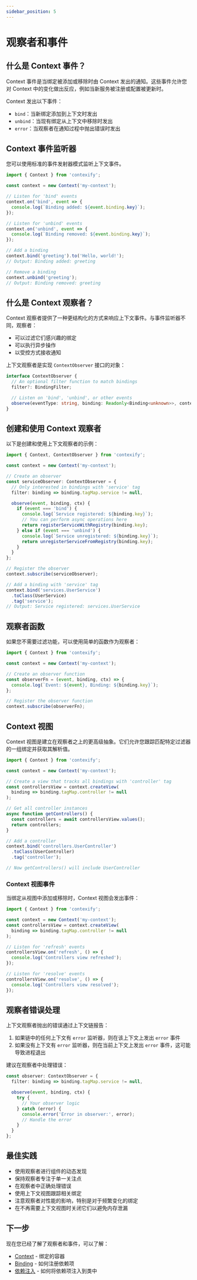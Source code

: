 ```yaml
---
sidebar_position: 5
---
```


# 观察者和事件

## 什么是 Context 事件？

Context 事件是当绑定被添加或移除时由 Context 发出的通知。这些事件允许您对 Context 中的变化做出反应，例如当新服务被注册或配置被更新时。

Context 发出以下事件：

- `bind`：当新绑定添加到上下文时发出
- `unbind`：当现有绑定从上下文中移除时发出
- `error`：当观察者在通知过程中抛出错误时发出

## Context 事件监听器

您可以使用标准的事件发射器模式监听上下文事件。

```typescript
import { Context } from 'contexify';

const context = new Context('my-context');

// Listen for 'bind' events
context.on('bind', event => {
  console.log(`Binding added: ${event.binding.key}`);
});

// Listen for 'unbind' events
context.on('unbind', event => {
  console.log(`Binding removed: ${event.binding.key}`);
});

// Add a binding
context.bind('greeting').to('Hello, world!');
// Output: Binding added: greeting

// Remove a binding
context.unbind('greeting');
// Output: Binding removed: greeting
```

## 什么是 Context 观察者？

Context 观察者提供了一种更结构化的方式来响应上下文事件。与事件监听器不同，观察者：

- 可以过滤它们感兴趣的绑定
- 可以执行异步操作
- 以受控方式接收通知

上下文观察者是实现 `ContextObserver` 接口的对象：

```typescript
interface ContextObserver {
  // An optional filter function to match bindings
  filter?: BindingFilter;

  // Listen on 'bind', 'unbind', or other events
  observe(eventType: string, binding: Readonly<Binding<unknown>>, context: Context): ValueOrPromise<void>;
}
```

## 创建和使用 Context 观察者

以下是创建和使用上下文观察者的示例：

```typescript
import { Context, ContextObserver } from 'contexify';

const context = new Context('my-context');

// Create an observer
const serviceObserver: ContextObserver = {
  // Only interested in bindings with 'service' tag
  filter: binding => binding.tagMap.service != null,

  observe(event, binding, ctx) {
    if (event === 'bind') {
      console.log(`Service registered: ${binding.key}`);
      // You can perform async operations here
      return registerServiceWithRegistry(binding.key);
    } else if (event === 'unbind') {
      console.log(`Service unregistered: ${binding.key}`);
      return unregisterServiceFromRegistry(binding.key);
    }
  }
};

// Register the observer
context.subscribe(serviceObserver);

// Add a binding with 'service' tag
context.bind('services.UserService')
  .toClass(UserService)
  .tag('service');
// Output: Service registered: services.UserService
```

## 观察者函数

如果您不需要过滤功能，可以使用简单的函数作为观察者：

```typescript
import { Context } from 'contexify';

const context = new Context('my-context');

// Create an observer function
const observerFn = (event, binding, ctx) => {
  console.log(`Event: ${event}, Binding: ${binding.key}`);
};

// Register the observer function
context.subscribe(observerFn);
```

## Context 视图

Context 视图是建立在观察者之上的更高级抽象。它们允许您跟踪匹配特定过滤器的一组绑定并获取其解析值。

```typescript
import { Context } from 'contexify';

const context = new Context('my-context');

// Create a view that tracks all bindings with 'controller' tag
const controllersView = context.createView(
  binding => binding.tagMap.controller != null
);

// Get all controller instances
async function getControllers() {
  const controllers = await controllersView.values();
  return controllers;
}

// Add a controller
context.bind('controllers.UserController')
  .toClass(UserController)
  .tag('controller');

// Now getControllers() will include UserController
```

### Context 视图事件

当绑定从视图中添加或移除时，Context 视图会发出事件：

```typescript
import { Context } from 'contexify';

const context = new Context('my-context');
const controllersView = context.createView(
  binding => binding.tagMap.controller != null
);

// Listen for 'refresh' events
controllersView.on('refresh', () => {
  console.log('Controllers view refreshed');
});

// Listen for 'resolve' events
controllersView.on('resolve', () => {
  console.log('Controllers view resolved');
});
```

## 观察者错误处理

上下文观察者抛出的错误通过上下文链报告：

1. 如果链中的任何上下文有 `error` 监听器，则在该上下文上发出 `error` 事件
2. 如果没有上下文有 `error` 监听器，则在当前上下文上发出 `error` 事件，这可能导致进程退出

建议在观察者中处理错误：

```typescript
const observer: ContextObserver = {
  filter: binding => binding.tagMap.service != null,

  observe(event, binding, ctx) {
    try {
      // Your observer logic
    } catch (error) {
      console.error('Error in observer:', error);
      // Handle the error
    }
  }
};
```

## 最佳实践

- 使用观察者进行组件的动态发现
- 保持观察者专注于单一关注点
- 在观察者中正确处理错误
- 使用上下文视图跟踪相关绑定
- 注意观察者对性能的影响，特别是对于频繁变化的绑定
- 在不再需要上下文视图时关闭它们以避免内存泄漏

## 下一步

现在您已经了解了观察者和事件，可以了解：

- [Context](./context) - 绑定的容器
- [Binding](./binding) - 如何注册依赖项
- [依赖注入](./dependency-injection) - 如何将依赖项注入到类中

